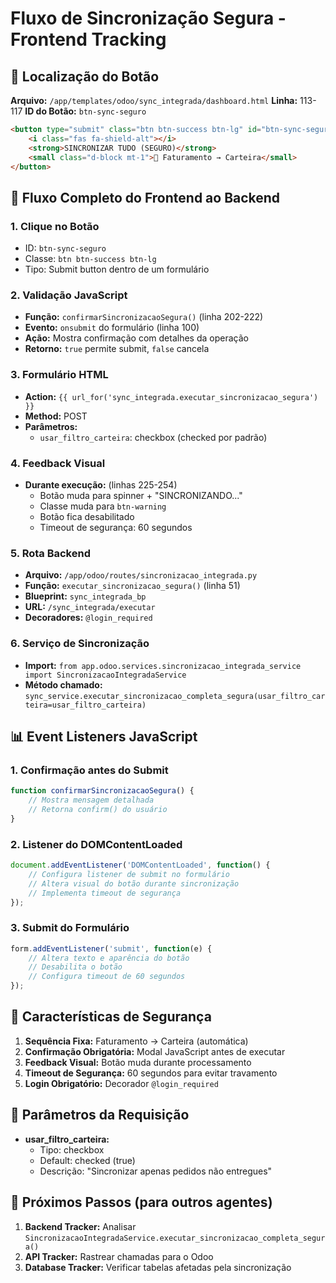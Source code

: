# Fluxo de Sincronização Segura - Frontend Tracking

## 📍 Localização do Botão

**Arquivo:** `/app/templates/odoo/sync_integrada/dashboard.html`
**Linha:** 113-117
**ID do Botão:** `btn-sync-seguro`

```html
<button type="submit" class="btn btn-success btn-lg" id="btn-sync-seguro">
    <i class="fas fa-shield-alt"></i>
    <strong>SINCRONIZAR TUDO (SEGURO)</strong>
    <small class="d-block mt-1">🔄 Faturamento → Carteira</small>
</button>
```

## 🔄 Fluxo Completo do Frontend ao Backend

### 1. **Clique no Botão**
- ID: `btn-sync-seguro`
- Classe: `btn btn-success btn-lg`
- Tipo: Submit button dentro de um formulário

### 2. **Validação JavaScript**
- **Função:** `confirmarSincronizacaoSegura()` (linha 202-222)
- **Evento:** `onsubmit` do formulário (linha 100)
- **Ação:** Mostra confirmação com detalhes da operação
- **Retorno:** `true` permite submit, `false` cancela

### 3. **Formulário HTML**
- **Action:** `{{ url_for('sync_integrada.executar_sincronizacao_segura') }}`
- **Method:** POST
- **Parâmetros:**
  - `usar_filtro_carteira`: checkbox (checked por padrão)

### 4. **Feedback Visual**
- **Durante execução:** (linhas 225-254)
  - Botão muda para spinner + "SINCRONIZANDO..."
  - Classe muda para `btn-warning`
  - Botão fica desabilitado
  - Timeout de segurança: 60 segundos

### 5. **Rota Backend**
- **Arquivo:** `/app/odoo/routes/sincronizacao_integrada.py`
- **Função:** `executar_sincronizacao_segura()` (linha 51)
- **Blueprint:** `sync_integrada_bp`
- **URL:** `/sync_integrada/executar`
- **Decoradores:** `@login_required`

### 6. **Serviço de Sincronização**
- **Import:** `from app.odoo.services.sincronizacao_integrada_service import SincronizacaoIntegradaService`
- **Método chamado:** `sync_service.executar_sincronizacao_completa_segura(usar_filtro_carteira=usar_filtro_carteira)`

## 📊 Event Listeners JavaScript

### 1. **Confirmação antes do Submit**
```javascript
function confirmarSincronizacaoSegura() {
    // Mostra mensagem detalhada
    // Retorna confirm() do usuário
}
```

### 2. **Listener do DOMContentLoaded**
```javascript
document.addEventListener('DOMContentLoaded', function() {
    // Configura listener de submit no formulário
    // Altera visual do botão durante sincronização
    // Implementa timeout de segurança
});
```

### 3. **Submit do Formulário**
```javascript
form.addEventListener('submit', function(e) {
    // Altera texto e aparência do botão
    // Desabilita o botão
    // Configura timeout de 60 segundos
});
```

## 🔐 Características de Segurança

1. **Sequência Fixa:** Faturamento → Carteira (automática)
2. **Confirmação Obrigatória:** Modal JavaScript antes de executar
3. **Feedback Visual:** Botão muda durante processamento
4. **Timeout de Segurança:** 60 segundos para evitar travamento
5. **Login Obrigatório:** Decorador `@login_required`

## 📝 Parâmetros da Requisição

- **usar_filtro_carteira:** 
  - Tipo: checkbox
  - Default: checked (true)
  - Descrição: "Sincronizar apenas pedidos não entregues"

## 🎯 Próximos Passos (para outros agentes)

1. **Backend Tracker:** Analisar `SincronizacaoIntegradaService.executar_sincronizacao_completa_segura()`
2. **API Tracker:** Rastrear chamadas para o Odoo
3. **Database Tracker:** Verificar tabelas afetadas pela sincronização